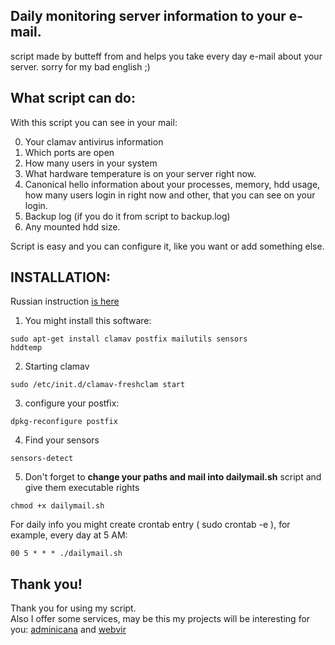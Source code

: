 <h2>Daily monitoring server information to your e-mail.</h2>

script made by butteff from and helps you take every day e-mail about your server.
sorry for my bad english ;)


<h2>What script can do:</h2>

With this script you can see in your mail:

0. Your clamav antivirus information 
1. Which ports are open
2. How many users in your system
3. What hardware temperature is on your server right now.
4. Canonical hello information about your processes, memory, hdd usage, how many users login in right now and other, that you can see on your login.
5. Backup log (if you do it from script to backup.log)
6. Any mounted hdd size.

Script is easy and you can configure it, like you want or add something else.

<h2>INSTALLATION:</h2>

Russian instruction <a href="http://linuxstar.ru/poluchenie-informacii-o-sisteme-ezhednevno-na-pochtu-v-ubuntu-server.html">is here</a> 


1. You might install this software:

<code>sudo apt-get install clamav postfix mailutils sensors hddtemp</code>

2. Starting clamav

<code>sudo /etc/init.d/clamav-freshclam start</code>

3. configure your postfix:

<code>dpkg-reconfigure postfix</code>

4. Find your sensors

<code>sensors-detect</code>

5. Don't forget to <strong>change your paths and mail into dailymail.sh</strong> script and give them executable rights

<code>chmod +x dailymail.sh</code>


For daily info you might create crontab entry ( sudo crontab -e ), for example, every day at 5 AM:

<code>00 5 * * * ./dailymail.sh</code>

<h2>Thank you!</h2>
Thank you for using my script.<br/>
Also I offer some services, may be this my projects will be interesting for you:
<a href="http://adminicana.ru/en.html">adminicana</a> and <a href="http://webvir.ru">webvir</a>

